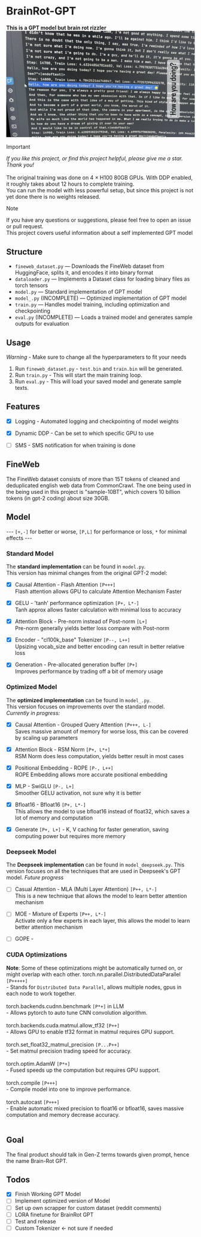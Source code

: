 # BrainRot-GPT
**This is a GPT model but brain rot rizzler**
![Image](src/imgs/Demo.jpg)

> [!IMPORTANT]
> *If you like this project, or find this project helpful, please give me a star. Thank you!* <br/><br/>
> The original training was done on 4 × H100 80GB GPUs. With DDP enabled, it roughly takes about 12 hours to complete training. <br/>
> You can run the model with less powerful setup, but since this project is not yet done there is no weights released. <br/>

> [!NOTE]
> If you have any questions or suggestions, please feel free to open an issue or pull request. <br/>
> This project covers useful information about a self implemented GPT model <br/>

## Structure
- `fineweb_dataset.py` — Downloads the FineWeb dataset from HuggingFace, splits it, and encodes it into binary format
- `dataloader.py` — Implements a Dataset class for loading binary files as torch tensors
- `model.py` — Standard implementation of GPT model
- `model_.py` (INCOMPLETE) — Optimized implementation of GPT model
- `train.py` — Handles model training, including optimization and checkpointing
- `eval.py` (INCOMPLETE) — Loads a trained model and generates sample outputs for evaluation

## Usage
*Warning* - Make sure to change all the hyperparameters to fit your needs
1. Run `fineweb_dataset.py` - `test.bin` and `train.bin` will be generated.
2. Run `train.py` - This will start the main training loop.
3. Run `eval.py` - This will load your saved model and generate sample texts.

## Features

- [x] Logging - Automated logging and checkpointing of model weights

- [x] Dynamic DDP - Can be set to which specific GPU to use
 
- [ ] SMS - SMS notification for when training is done


## FineWeb
The FineWeb dataset consists of more than 15T tokens of cleaned and deduplicated english web data from CommonCrawl. The one being used in the being used in this project is "sample-10BT", which covers 10 billion tokens (in gpt-2 coding) about size 30GB.

## Model
--- `[+,-]` for better or worse, `[P,L]` for performance or loss, `*` for minimal effects ---

### Standard Model
The **standard implementation** can be found in `model.py`.  
This version has minimal changes from the original GPT-2 model:

- [x] Causal Attention - Flash Attention `[P+++]` <br/> Flash attention allows GPU to calculate Attention Mechanism Faster

- [x] GELU - 'tanh' performance optimization  `[P+, L*-]` <br/> Tanh approx allows faster calculation with minimal loss to accuracy

- [x] Attention Block - Pre-norm instead of Post-norm  `[L+]` <br/> Pre-norm generally yields better loss compare with Post-norm

- [x] Encoder - "cl100k_base" Tokenizer  `[P--, L++]` <br/> Upsizing vocab_size and better encoding can result in better relative loss

- [x] Generation - Pre-allocated generation buffer  `[P+]` <br/> Improves performance by trading off a bit of memory usage

### Optimized Model
The **optimized implementation** can be found in `model_.py`.  
This version focuses on improvements over the standard model.  
*Currently in progress:*

- [x] Causal Attention - Grouped Query Attention  `[P+++, L-]` <br/> Saves massive amount of memory for worse loss, this can be covered by scaling up parameters

- [x] Attention Block - RSM Norm  `[P+, L*+]` <br/> RSM Norm does less computation, yields better result in most cases

- [x] Positional Embedding - ROPE  `[P-, L++]` <br/> ROPE Embedding allows more accurate positional embedding

- [x] MLP - SwiGLU  `[P-, L+]` <br/> Smoother GELU activation, not sure why it is better

- [x] Bfloat16 - Bfloat16 `[P+, L*-]` <br/> This allows the model to use bfloat16 instead of float32, which saves a lot of memory and computation

- [x] Generate `[P+, L+]` - K, V caching for faster generation, saving computing power but requires more memory

### Deepseek Model
The **Deepseek implementation** can be found in `model_deepseek.py`.
This version focuses on all the techniques that are used in Deepseek's GPT model.
*Future progress*

- [ ] Casual Attention - MLA (Multi Layer Attention) `[P++, L*-]` <br/> This is a new technique that allows the model to learn better attention mechanism

- [ ] MOE - Mixture of Experts `[P++, L*-]` <br/> Activate only a few experts in each layer, this allows the model to learn better attention mechanism

- [ ] GOPE - 

### CUDA Optimizations
**Note**: Some of these optimizations might be automatically turned on, or might overlap with each other.
torch.nn.parallel.DistributedDataParallel `[P+++++]`<br/> - Stands for `Distributed Data Parallel`, allows multiple nodes, gpus in each node to work together.<br/><br/>
torch.backends.cudnn.benchmark `[P*+]` in LLM<br/> - Allows pytorch to auto tune CNN convolution algorithm.<br/><br/>
torch.backends.cuda.matmul.allow_tf32 `[P++]`<br/> - Allows GPU to enable tf32 format in matmul requires GPU support.<br/><br/>
torch.set_float32_matmul_precision `[P...P++]`<br/> - Set matmul precision trading speed for accuracy.<br/><br/>
torch.optim.AdamW `[P*+]`<br/> - Fused speeds up the computation but requires GPU support.<br/><br/>
torch.compile `[P+++]`<br/> - Compile model into one to improve performance.<br/><br/>
torch.autocast `[P+++]`<br/> - Enable automatic mixed precision to float16 or bfloat16, saves massive computation and memory decrease accuracy.<br/><br/>

## Goal
The final product should talk in Gen-Z terms towards given prompt, hence the name Brain-Rot GPT.

## Todos
- [x] Finish Working GPT Model
- [ ] Implement optimized version of Model
- [ ] Set up own scrapper for custom dataset (reddit comments)
- [ ] LORA finetune for BrainRot GPT
- [ ] Test and release
- [ ] Custom Tokenizer <- not sure if needed